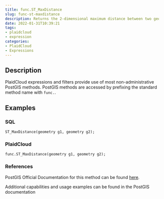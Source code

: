 ```yaml
---
title: func.ST_MaxDistance
slug: func-st-maxdistance
description: Returns the 2-dimensional maximum distance between two geometries, in projected units
date: 2022-01-31T10:39:21
tags:
- plaidcloud
- expression
categories:
- PlaidCloud
- Expressions
---
```



## Description


PlaidCloud expressions and filters provide use of most non-administrative PostGIS methods. PostGIS methods are accessed by prefixing the standard method name with `func.`.



## Examples


### SQL



```
ST_MaxDistance(geometry g1, geometry g2);
```


### PlaidCloud



```
func.ST_MaxDistance(geometry g1, geometry g2);
```


### References


PostGIS Official Documentation for this method can be found [here](https://postgis.net/docs/manual-3.1/ST_MaxDistance.html).



Additional capabilities and usage examples can be found in the PostGIS documentation

